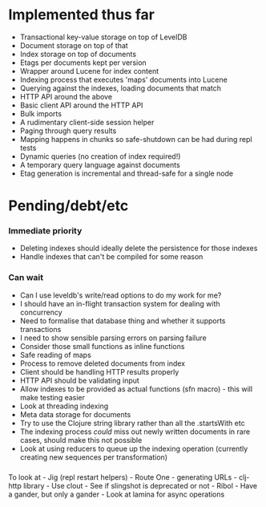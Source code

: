 # Implemented thus far

- Transactional key-value storage on top of LevelDB
- Document storage on top of that
- Index storage on top of documents
- Etags per documents kept per version
- Wrapper around Lucene for index content
- Indexing process that executes 'maps' documents into Lucene
- Querying against the indexes, loading documents that match
- HTTP API around the above
- Basic client API around the HTTP API
- Bulk imports
- A rudimentary client-side session helper
- Paging through query results
- Mapping happens in chunks so safe-shutdown can be had during repl tests
- Dynamic queries (no creation of index required!)
- A temporary query language against documents
- Etag generation is incremental and thread-safe for a single node

# Pending/debt/etc

### Immediate priority

- Deleting indexes should ideally delete the persistence for those indexes
- Handle indexes that can't be compiled for some reason

### Can wait

- Can I use leveldb's write/read options to do my work for me?
- I should have an in-flight transaction system for dealing with concurrency
- Need to formalise that database thing and whether it supports transactions
- I need to show sensible parsing errors on parsing failure
- Consider those small functions as inline functions
- Safe reading of maps
- Process to remove deleted documents from index
- Client should be handling HTTP results properly
- HTTP API should be validating input
- Allow indexes to be provided as actual functions (sfn macro) - this will make testing easier
- Look at threading indexing
- Meta data storage for documents
- Try to use the Clojure string library rather than all the .startsWith etc
- The indexing process *could* miss out newly written documents in rare cases, should make this not possible
- Look at using reducers to queue up the indexing operation (currently creating new sequences per transformation)

###

To look at - Jig (repl restart helpers)
           - Route One - generating URLs
           - clj-http library 
           - Use clout
           - See if slingshot is deprecated or not
           - Ribol - Have a gander, but only a gander
           - Look at lamina for async operations           

